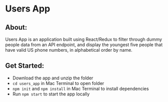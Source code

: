 # Users App

## About:
Users App is an application built using React/Redux to filter through dummy people data from an API endpoint, and display the youngest five people that have valid US phone numbers, in alphabetical order by name.

## Get Started:
* Download the app and unzip the folder
* `cd users_app` in Mac Terminal to open folder
* `npm init` and `npm install` in Mac Terminal to install dependencies
* Run `npm start` to start the app locally
